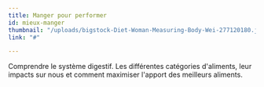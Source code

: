 ```yaml
---
title: Manger pour performer
id: mieux-manger
thumbnail: "/uploads/bigstock-Diet-Woman-Measuring-Body-Wei-277120180.jpg"
link: "#"

---
```

Comprendre le système digestif. Les différentes catégories d'aliments, leur impacts sur nous et comment maximiser l'apport des meilleurs aliments. 